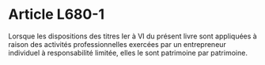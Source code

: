 # Article L680-1

Lorsque les dispositions des titres Ier à VI du présent livre sont appliquées à raison des activités professionnelles exercées par un entrepreneur individuel à responsabilité limitée, elles le sont patrimoine par patrimoine.
